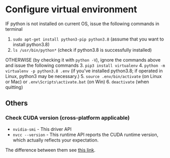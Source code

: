 # Configure virtual environment

IF python is not installed on current OS, issue the following commands in terminal
1. `sudo apt-get install python3-pip python3.8` (assume that you want to install python3.8)
2. `ls /usr/bin/python*` (check if python3.8 is successfully installed)

OTHERWISE (by checking it with `python -V`), ignore the commands above and issue the following commands
3. `pip3 install virtualenv`
4. `python -m virtualenv -p python3.8 .env` (if you've installed python3.8; if operated in Linux, python3 may be necessary.)
5. `source .env/bin/activate` (on Linux or Mac) or `.env\Scripts\activate.bat` (on Win)
6. `deactivate` (when quitting)

## Others
### Check CUDA version (cross-platform applicable)
- `nvidia-smi` - This driver API
- `nvcc --version` - This runtime API reports the CUDA runtime version, which actually reflects your expectation.

The difference between them see [this link](https://stackoverflow.com/questions/53422407/different-cuda-versions-shown-by-nvcc-and-nvidia-smi).